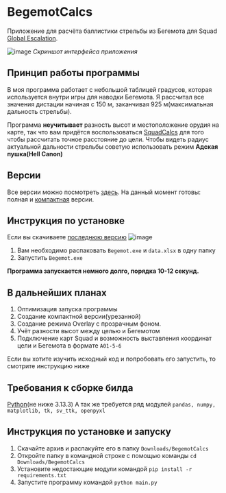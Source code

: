 # BegemotCalcs

Приложение для расчёта баллистики стрельбы из Бегемота для Squad [Global Escalation](https://steamcommunity.com/sharedfiles/filedetails/3014073690).

![image](https://github.com/user-attachments/assets/d0751bf9-b63c-49f6-8aab-94575bba1349)
*Скриншот интерфейса приложения*

## Принцип работы программы

В моя программа работает с небольшой таблицей градусов, которая используется внутри игры для наводки Бегемота. Я рассчитал все значения дистации начиная с 150 м, заканчивая 925 м(максимальная дальность стрельбы).

Программа **неучитывает** разность высот и местоположение орудия на карте, так что вам придётся воспользоваться [SquadCalcs](https://squadcalc.app/?map=Belaya) для того чтобы рассчитать точное расстояние до цели. Чтобы видеть радиус актуальной дальности стрельбы советую использовать режим **Адская пушка(Hell Canon)**

## Версии
Все версии можно посмотреть [здесь](https://github.com/FastGEUS/BegemotCalcs/releases). На данный момент готовы: полная и [компактная](https://github.com/FastGEUS/BegemotCalcs/tree/compact-version) версии.

## Инструкция по установке
Если вы скачиваете [последнюю версию](https://github.com/FastGEUS/BegemotCalcs/releases)
![image](https://github.com/user-attachments/assets/2e823d74-80a9-4526-9bf2-ac41ef3b75cd)

1. Вам необходимо распаковать `Begemot.exe` и `data.xlsx` в одну папку
2. Запустить `Begemot.exe`

**Программа запускается немного долго, порядка 10-12 секунд.**

## В дальнейших планах

1. Оптимизация запуска программы
2. Создание компактной версии(урезанной)
3. Создание режима Overlay с прозрачным фоном.
4. Учёт разности высот между целью и Бегемотом
5. Подключение карт Squad и возможность выставления координат цели и Бегемота в формате `A01-5-6`

Если вы хотите изучить исходный код и попробовать его запустить, то смотрите инструкцию ниже

## Требования к сборке билда

[Python](https://www.python.org/downloads/)(не ниже 3.13.3)
А так же требуется ряд модулей `pandas, numpy, matplotlib, tk, sv_ttk, openpyxl`

## Инструкция по установке и запуску

1. Скачайте архив и распакуйте его в папку
   `Downloads/BegemotCalcs`
3. Откройте папку в командной строке c помощью команды
   `cd Downloads/BegemotCalcs`
4. Установите недостающие модули командой
   `pip install -r requirements.txt`
5. Запустите программу командой
   `python main.py`
